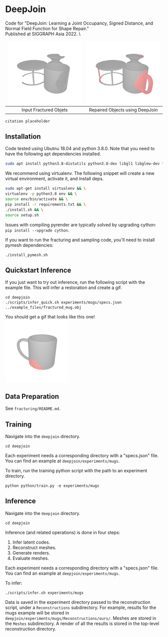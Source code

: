 # DeepJoin
Code for "DeepJoin: Learning a Joint Occupancy, Signed Distance, and Normal Field Function for Shape Repair." \
Published at SIGGRAPH Asia 2022. \

<style>td, th {border: none!important;}</style>
| <img src="assets/three_shapes_bef.gif" alt="example1" width="300"/> | <img src="assets/three_shapes_aft.gif" alt="example1" width="300"/> |
| :-: | :-: |
| Input Fractured Objets | Repaired Objects using DeepJoin |

```
citation placeholder
```

## Installation

Code tested using Ubutnu 18.04 and python 3.8.0.
Note that you need to have the following apt dependencies installed. 
```bash
sudo apt install python3.8-distutils python3.8-dev libgl1 libglew-dev freeglut3-dev
```

We recommend using virtualenv. The following snippet will create a new virtual environment, activate it, and install deps.
```bash
sudo apt-get install virtualenv && \
virtualenv -p python3.8 env && \
source env/bin/activate && \
pip install -r requirements.txt && \
./install.sh && \
source setup.sh
```
Issues with compiling pyrender are typically solved by upgrading cython: `pip install --upgrade cython`.

If you want to run the fracturing and sampling code, you'll need to install pymesh dependencies:
```
./install_pymesh.sh
```

## Quickstart Inference

If you just want to try out inference, run the following script with the example file. This will infer a restoration and create a gif.
```
cd deepjoin
./scripts/infer_quick.sh experiments/mugs/specs.json ../example_files/fractured_mug.obj
```

You should get a gif that looks like this one! \
<img src="assets/example_mug.gif" alt="example1" width="200"/>

## Data Preparation

See `fracturing/README.md`.

## Training

Navigate into the `deepjoin` directory.
```
cd deepjoin
```

Each experiment needs a corresponding directory with a "specs.json" file. You can find an example at `deepjoin/experiments/mugs`.

To train, run the training python script with the path to an experiment directory.
```
python python/train.py -e experiments/mugs
```

## Inference

Navigate into the `deepjoin` directory.
```
cd deepjoin
```

Inference (and related operations) is done in four steps:

1) Infer latent codes. 
2) Reconstruct meshes. 
3) Generate renders. 
4) Evaluate meshes.


Each experiment needs a corresponding directory with a "specs.json" file. You can find an example at `deepjoin/experiments/mugs`.

To infer:
```
./scripts/infer.sh experiments/mugs
```

Data is saved in the experiment directory passed to the reconstruction script, under a `Reconstructions` subdirectory. For example, results for the mugs example will be stored in `deepjoin/experiments/mugs/Reconstructions/ours/`. Meshes are stored in the `Meshes` subdirectory. A render of all the results is stored in the top-level reconstruction directory. 
